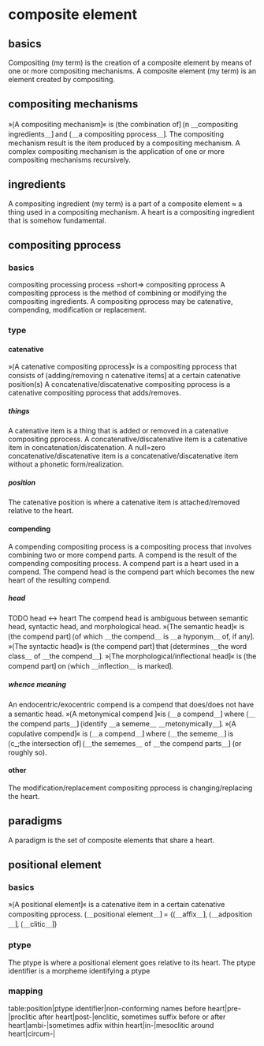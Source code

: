 # composite element

## basics

Compositing (my term) is the creation of a composite element by means of one or more compositing mechanisms.
A composite element (my term) is an element created by compositing.

## compositing mechanisms

»⟮A compositing mechanism⟯« is ⟮the combination of⟯ ⟮n ＿compositing ingredients＿⟯ and ⟮＿a compositing  pprocess＿⟯.
The compositing  mechanism result is the item produced by a compositing  mechanism.
A complex compositing  mechanism is the application of one or more compositing  mechanisms recursively.

## ingredients

A compositing ingredient (my term) is a part of a composite element ≈ a thing used in a compositing mechanism.
A heart is a compositing ingredient that is somehow fundamental.

## compositing pprocess

### basics

compositing processing process =short=&gt; compositing pprocess
A compositing pprocess is the method of combining or modifying the compositing ingredients.
A compositing pprocess may be catenative, compending, modification or replacement.

### type

#### catenative

»⟮A catenative compositing pprocess⟯« is a compositing pprocess that consists of ⟮adding/removing n catenative items⟯ at a certain catenative position(s)
A concatenative/discatenative compositing pprocess is a catenative compositing pprocess that adds/removes.

##### things

A catenative item is a thing that is added or removed in a catenative compositing pprocess.
A concatenative/discatenative item is a catenative item in concatenation/discatenation.
A null=zero concatenative/discatenative item is a concatenative/discatenative item without a phonetic form/realization.

##### position

The catenative position is where a catenative item is attached/removed relative to the heart.

#### compending

A compending compositing process is a compositing process that involves combining two or more compend parts.
A compend is the result of the compending compositing process.
A compend part is a heart used in a compend.
The compend head is the compend part which becomes the new heart of the resulting compend.

##### head

TODO head ↔ heart
The compend head is ambiguous between semantic head, syntactic head, and morphological head.
»⟮The semantic head⟯« is ⟮the compend part⟯ ⟮of which ＿the compend＿ is ＿a hyponym＿ of, if any⟯.
»⟮The syntactic head⟯« is ⟮the compend part⟯ that ⟮determines ＿the word class＿ of ＿the compend＿⟯.
»⟮The morphological/inflectional head⟯« is ⟮the compend part⟯ on ⟮which ＿inflection＿ is marked⟯.

##### whence meaning

An endocentric/exocentric compend is a compend that does/does not have a semantic head.
»⟮A metonymical compend ⟯«is ⟮＿a compend＿⟯ where ⟮＿the compend parts＿⟯ ⟮identify ＿a sememe＿ ＿metonymically＿⟯.
»⟮A copulative compend⟯« is ⟮＿a compend＿⟯ where ⟮＿the sememe＿⟯ is ⟮c_;the intersection of⟯ ⟮＿the sememes＿ of ＿the compend parts＿⟯ (or roughly so).

#### other

The modification/replacement compositing pprocess is changing/replacing the heart.

## paradigms

A paradigm is the set of composite elements that share a heart.

## positional element

### basics

»⟮A positional element⟯« is a catenative item in a certain catenative compositing pprocess.
⟮＿positional element＿⟯ = {⟮＿affix＿⟯, ⟮＿adposition＿⟯, ⟮＿clitic＿⟯}

### ptype

The ptype is where a positional element goes relative to its heart.
The ptype identifier is a morpheme identifying a ptype

### mapping

table:position|ptype identifier|non-conforming names
before heart|pre-|proclitic
after heart|post-|enclitic, sometimes suffix
before or after heart|ambi-|sometimes adfix
within heart|in-|mesoclitic
around heart|circum-|